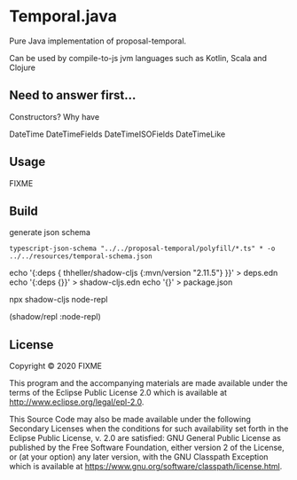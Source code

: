 # Temporal.java

Pure Java implementation of proposal-temporal.

Can be used by compile-to-js jvm languages such as Kotlin, Scala and Clojure

## Need to answer first... 

Constructors?
Why have 

DateTime
DateTimeFields
DateTimeISOFields
DateTimeLike


## Usage

FIXME

## Build

generate json schema 

`typescript-json-schema "../../proposal-temporal/polyfill/*.ts" * -o ../../resources/temporal-schema.json`

echo '{:deps {  thheller/shadow-cljs {:mvn/version "2.11.5"} }}' > deps.edn
echo '{:deps {}}' > shadow-cljs.edn
echo '{}' > package.json


npx shadow-cljs node-repl

(shadow/repl :node-repl) 


## License

Copyright © 2020 FIXME

This program and the accompanying materials are made available under the
terms of the Eclipse Public License 2.0 which is available at
http://www.eclipse.org/legal/epl-2.0.

This Source Code may also be made available under the following Secondary
Licenses when the conditions for such availability set forth in the Eclipse
Public License, v. 2.0 are satisfied: GNU General Public License as published by
the Free Software Foundation, either version 2 of the License, or (at your
option) any later version, with the GNU Classpath Exception which is available
at https://www.gnu.org/software/classpath/license.html.
